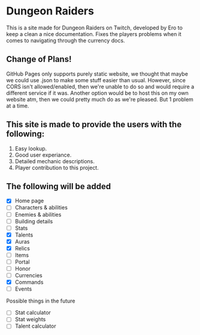 # Dungeon Raiders

This is a site made for Dungeon Raiders on Twitch, developed by Ero to keep a clean a nice documentation. Fixes the players problems when it comes to navigating through the currency docs.

## Change of Plans!
GitHub Pages only supports purely static website, we thought that maybe we could use .json to make some stuff easier than usual. However, since CORS isn't allowed/enabled, then we're unable to do so and would require a different service if it was.
Another option would be to host this on my own website atm, then we could pretty much do as we're pleased. But 1 problem at a time.

## This site is made to provide the users with the following:
1. Easy lookup.
2. Good user experiance.
3. Detailed mechanic descriptions.
4. Player contribution to this project.

## The following will be added
- [X] Home page
- [ ] Characters & abilities
- [ ] Enemies & abilities
- [ ] Building details
- [ ] Stats
- [X] Talents
- [X] Auras
- [X] Relics
- [ ] Items
- [ ] Portal
- [ ] Honor
- [ ] Currencies
- [X] Commands
- [ ] Events

Possible things in the future
- [ ] Stat calculator
- [ ] Stat weights
- [ ] Talent calculator
